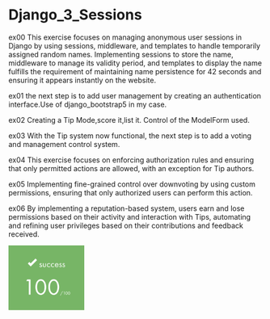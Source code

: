 # Django_3_Sessions

ex00 This exercise focuses on managing anonymous user sessions in Django by using sessions, middleware, and templates to handle temporarily assigned random names. Implementing sessions to store the name, middleware to manage its validity period, and templates to display the name fulfills the requirement of maintaining name persistence for 42 seconds and ensuring it appears instantly on the website.

ex01 the next step is to add user management by creating an authentication interface.Use of django_bootstrap5 in my case.

ex02 Creating a Tip Mode,score it,list it. Control of the  ModelForm used.

ex03 With the Tip system now functional, the next step is to add a voting and management control system.

ex04 This exercise focuses on enforcing authorization rules and ensuring that only permitted actions are allowed, with an exception for Tip authors.

ex05  Implementing fine-grained control over downvoting by using custom permissions, ensuring that only authorized users can perform this action.

ex06 By implementing a reputation-based system, users earn and lose permissions based on their activity and interaction with Tips, automating and refining user privileges based on their contributions and feedback received.


<p align="left">
  <img src="https://github.com/beatriangu/Libft/blob/main/100.png?raw=true" alt="100.png" width="150"/>
</p>











